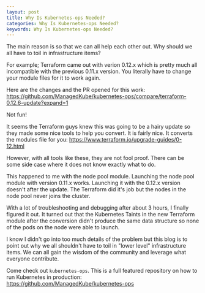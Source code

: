 ```yaml
---
layout: post
title: Why Is Kubernetes-ops Needed?
categories: Why Is Kubernetes-ops Needed?
keywords: Why Is Kubernetes-ops Needed?
---
```


The main reason is so that we can all help each other out.  Why should we all
have to toil in infrastructure items?

For example; Terraform came out with verion 0.12.x which is pretty much all
incompatible with the previous 0.11.x version.  You literally have to change
your module files for it to work again.

Here are the changes and the PR opened for this work: https://github.com/ManagedKube/kubernetes-ops/compare/terraform-0.12.6-update?expand=1

Not fun!

It seems the Terraform guys knew this was going to be a hairy update so they
made some nice tools to help you convert.  It is fairly nice.  It converts the
modules file for you:  https://www.terraform.io/upgrade-guides/0-12.html

However, with all tools like these, they are not fool proof.  There can be
some side case where it does not know exactly what to do.

This happened to me with the node pool module.  Launching the node pool module
with version 0.11.x works.  Launching it with the 0.12.x version doesn't after
the update.  The Terraform did it's job but the nodes in the node pool never
joins the cluster.

With a lot of troubleshooting and debugging after about 3 hours, I finally figured
it out.  It turned out that the Kubernetes Taints in the new Terraform module
after the conversion didn't produce the same data structure so none of the pods
on the node were able to launch.  

I know I didn't go into too much details of the problem but this blog is to point
out why we all shouldn't have to toil in "lower level" infrastructure items.  We
can all gain the wisdom of the community and leverage what everyone contribute.

Come check out `kubernetes-ops`.  This is a full featured repository on how to
run Kubernetes in production:  https://github.com/ManagedKube/kubernetes-ops
